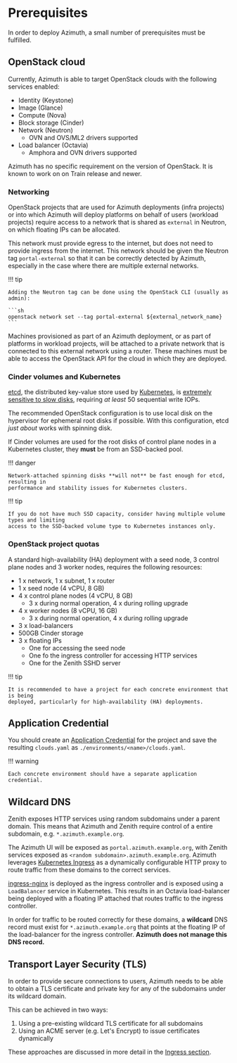 # Prerequisites

In order to deploy Azimuth, a small number of prerequisites must be fulfilled.

## OpenStack cloud

Currently, Azimuth is able to target OpenStack clouds with the following services enabled:

  * Identity (Keystone)
  * Image (Glance)
  * Compute (Nova)
  * Block storage (Cinder)
  * Network (Neutron)
    * OVN and OVS/ML2 drivers supported
  * Load balancer (Octavia)
    * Amphora and OVN drivers supported

Azimuth has no specific requirement on the version of OpenStack. It is known to work on
on Train release and newer.

### Networking

OpenStack projects that are used for Azimuth deployments (infra projects) or into which
Azimuth will deploy platforms on behalf of users (workload projects) require access to a
network that is shared as `external` in Neutron, on which floating IPs can be allocated.

This network must provide egress to the internet, but does not need to provide ingress
from the internet. This network should be given the Neutron tag `portal-external` so that
it can be correctly detected by Azimuth, especially in the case where there are multiple
external networks.

!!! tip

    Adding the Neutron tag can be done using the OpenStack CLI (usually as admin):

    ```sh
    openstack network set --tag portal-external ${external_network_name}
    ```

Machines provisioned as part of an Azimuth deployment, or as part of platforms in workload
projects, will be attached to a private network that is connected to this external network
using a router. These machines must be able to access the OpenStack API for the cloud in
which they are deployed.

### Cinder volumes and Kubernetes

[etcd](https://etcd.io), the distributed key-value store used by
[Kubernetes](https://kubernetes.io/), is
[extremely sensitive to slow disks](https://etcd.io/docs/latest/op-guide/hardware/#disks),
requiring _at least_ 50 sequential write IOPs.

The recommended OpenStack configuration is to use local disk on the hypervisor for
ephemeral root disks if possible. With this configuration, etcd _just about_ works with
spinning disk.

If Cinder volumes are used for the root disks of control plane nodes in a Kubernetes
cluster, they **must** be from an SSD-backed pool.

!!! danger

    Network-attached spinning disks **will not** be fast enough for etcd, resulting in
    performance and stability issues for Kubernetes clusters.

!!! tip

    If you do not have much SSD capacity, consider having multiple volume types and limiting
    access to the SSD-backed volume type to Kubernetes instances only.

### OpenStack project quotas

A standard high-availability (HA) deployment with a seed node, 3 control plane nodes and
3 worker nodes, requires the following resources:

  * 1 x network, 1 x subnet, 1 x router
  * 1 x seed node (4 vCPU, 8 GB)
  * 4 x control plane nodes (4 vCPU, 8 GB)
    * 3 x during normal operation, 4 x during rolling upgrade
  * 4 x worker nodes (8 vCPU, 16 GB)
    * 3 x during normal operation, 4 x during rolling upgrade
  * 3 x load-balancers
  * 500GB Cinder storage
  * 3 x floating IPs
    * One for accessing the seed node
    * One fo the ingress controller for accessing HTTP services
    * One for the Zenith SSHD server

!!! tip

    It is recommended to have a project for each concrete environment that is being
    deployed, particularly for high-availability (HA) deployments.

## Application Credential

You should create an
[Application Credential](https://docs.openstack.org/keystone/latest/user/application_credentials.html)
for the project and save the resulting `clouds.yaml` as `./environments/<name>/clouds.yaml`.

!!! warning

    Each concrete environment should have a separate application credential.

## Wildcard DNS

Zenith exposes HTTP services using random subdomains under a parent domain. This means that
Azimuth and Zenith require control of a entire subdomain, e.g. `*.azimuth.example.org`.

The Azimuth UI will be exposed as `portal.azimuth.example.org`, with Zenith services exposed
as `<random subdomain>.azimuth.example.org`. Azimuth leverages
[Kubernetes Ingress](https://kubernetes.io/docs/concepts/services-networking/ingress/) as a
dynamically configurable HTTP proxy to route traffic from these domains to the correct services.

[ingress-nginx](https://github.com/kubernetes/ingress-nginx) is deployed as the ingress controller
and is exposed using a `LoadBalancer` service in Kubernetes. This results in an Octavia load-balancer
being deployed with a floating IP attached that routes traffic to the ingress controller.

In order for traffic to be routed correctly for these domains, a **wildcard** DNS record must exist
for `*.azimuth.example.org` that points at the floating IP of the load-balancer for the ingress
controller. **Azimuth does not manage this DNS record.**

## Transport Layer Security (TLS)

In order to provide secure connections to users, Azimuth needs to be able to obtain a TLS
certificate and private key for any of the subdomains under its wildcard domain.

This can be achieved in two ways:

  1. Using a pre-existing wildcard TLS certificate for all subdomains
  2. Using an ACME server (e.g. Let's Encrypt) to issue certificates dynamically

These approaches are discussed in more detail in the [Ingress section](../configuration/06-ingress.md).
